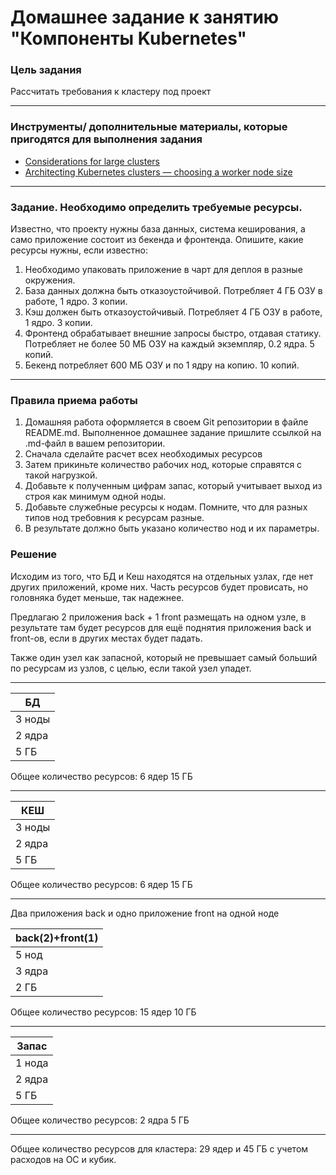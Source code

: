 # Домашнее задание к занятию "Компоненты Kubernetes"

### Цель задания

Рассчитать требования к кластеру под проект   

------

### Инструменты/ дополнительные материалы, которые пригодятся для выполнения задания

- [Considerations for large clusters](https://kubernetes.io/docs/setup/best-practices/cluster-large/)
- [Architecting Kubernetes clusters — choosing a worker node size](https://learnk8s.io/kubernetes-node-size)

------

### Задание. Необходимо определить требуемые ресурсы. 
Известно, что проекту нужны база данных, система кеширования, а само приложение состоит из бекенда и фронтенда. Опишите, какие ресурсы нужны, если известно:

1. Необходимо упаковать приложение в чарт для деплоя в разные окружения. 
2. База данных должна быть отказоустойчивой. Потребляет 4 ГБ ОЗУ в работе, 1 ядро. 3 копии. 
3. Кэш должен быть отказоустойчивый. Потребляет 4 ГБ ОЗУ в работе, 1 ядро. 3 копии. 
4. Фронтенд обрабатывает внешние запросы быстро, отдавая статику. Потребляет не более 50 МБ ОЗУ на каждый экземпляр, 0.2 ядра. 5 копий. 
5. Бекенд потребляет 600 МБ ОЗУ и по 1 ядру на копию. 10 копий.

----

### Правила приема работы

1. Домашняя работа оформляется в своем Git репозитории в файле README.md. Выполненное домашнее задание пришлите ссылкой на .md-файл в вашем репозитории.
2. Сначала сделайте расчет всех необходимых ресурсов 
3. Затем прикиньте количество рабочих нод, которые справятся с такой нагрузкой. 
4. Добавьте к полученным цифрам запас, который учитывает выход из строя как минимум одной ноды. 
5. Добавьте служебные ресурсы к нодам. Помните, что для разных типов нод требовния к ресурсам разные. 
6. В результате должно быть указано количество нод и их параметры.

### Решение

Исходим из того, что БД и Кеш находятся на отдельных узлах, где нет других приложений, кроме них. Часть ресурсов будет провисать, но головняка будет меньше, так надежнее.

Предлагаю 2 приложения back + 1 front размещать на одном узле, в результате там будет ресурсов для ещё поднятия приложения back и front-ов, если в других местах будет падать.

Также один узел как запасной, который не превышает самый больший по ресурсам из узлов, с целью, если такой узел упадет.

---

| БД      |
|---------|
| 3 ноды  |
| 2 ядра  |
| 5 ГБ    |

Общее количество ресурсов: 6 ядер 15 ГБ

---

| КЕШ    |
|--------|
| 3 ноды |
| 2 ядра |
| 5 ГБ   |

Общее количество ресурсов: 6 ядер 15 ГБ

---

Два приложения back и одно приложение front на одной ноде

| back(2)+front(1) |
|------------------|
| 5 нод            |
| 3 ядра           |
| 2 ГБ             |

Общее количество ресурсов: 15 ядер 10 ГБ

---

| Запас  |
|--------|
| 1 нода |
| 2 ядра |
| 5 ГБ   |

Общее количество ресурсов: 2 ядра 5 ГБ

---

Общее количество ресурсов для кластера: 29 ядер и 45 ГБ с учетом расходов на ОС и кубик.

